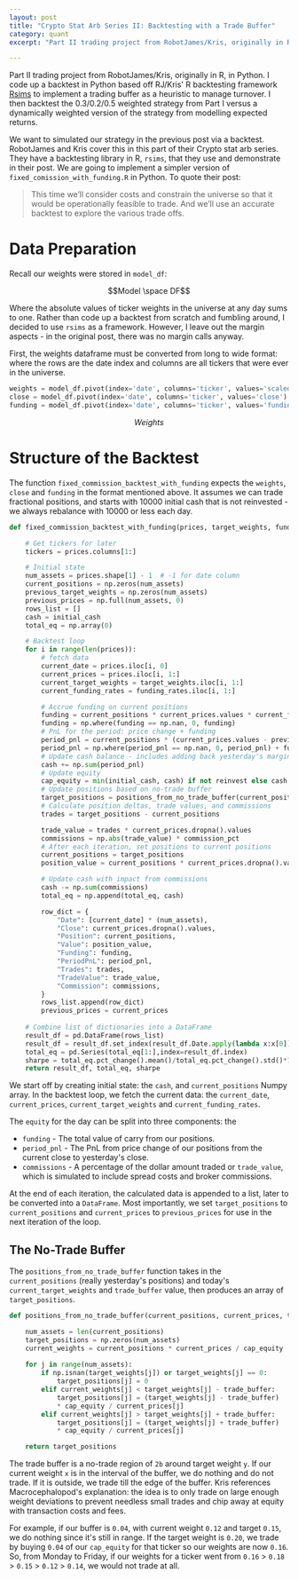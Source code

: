 ```yaml
---
layout: post
title: "Crypto Stat Arb Series II: Backtesting with a Trade Buffer"
category: quant
excerpt: "Part II trading project from RobotJames/Kris, originally in R, in Python. I code up a backtest in Python based off RJ/Kris' R backtesting framework Rsims to implement a trading buffer as a heuristic to manage turnover. I then backtest the 0.3/0.2/0.5 carry/momentum/breakout weighted strategy from Part I versus a dynamically weighted version modelling expected returns, finding the trade buffer value for optimal Sharpe."

---
```


Part II trading project from RobotJames/Kris, originally in R, in Python. I code up a backtest in Python based off RJ/Kris' R backtesting framework [Rsims](https://github.com/Robot-Wealth/rsims) to implement a trading buffer as a heuristic to manage turnover. I then backtest the 0.3/0.2/0.5 weighted strategy from Part I versus a dynamically weighted version of the strategy from modelling expected returns.

We want to simulated our strategy in the previous post via a backtest. RobotJames and Kris cover this in this part of their Crypto stat arb series. They have a backtesting library in R, `rsims`, that they use and demonstrate in their post. We are going to implement a simpler version of `fixed_comission_with_funding.R` in Python. To quote their post:

>This time we’ll consider costs and constrain the universe so that it would be operationally feasible to trade. And we’ll use an accurate backtest to explore the various trade offs.

# Data Preparation

Recall our weights were stored in `model_df`:

$$Model \space DF$$

Where the absolute values of ticker weights in the universe at any day sums to one. Rather than code up a backtest from scratch and fumbling around, I decided to use `rsims` as a framework. However, I leave out the margin aspects - in the original post, there was no margin calls anyway.

First, the weights dataframe must be converted from long to wide format: where the rows are the date index and columns are all tickers that were ever in the universe.

```python
weights = model_df.pivot(index='date', columns='ticker', values='scaled_weight').fillna(0).reset_index()
close = model_df.pivot(index='date', columns='ticker', values='close').fillna(0).reset_index()
funding = model_df.pivot(index='date', columns='ticker', values='funding_rate').fillna(0).reset_index()
```

$$Weights$$

# Structure of the Backtest

The function `fixed_commission_backtest_with_funding` expects the `weights`, `close` and `funding` in the format mentioned above. It assumes we can trade fractional positions, and starts with 10000 initial cash that is not reinvested - we always rebalance with 10000 or less each day.

```python
def fixed_commission_backtest_with_funding(prices, target_weights, funding_rates, trade_buffer=0.0, initial_cash=10000, commission_pct=0, reinvest=True):

    # Get tickers for later
    tickers = prices.columns[1:]

    # Initial state
    num_assets = prices.shape[1] - 1  # -1 for date column
    current_positions = np.zeros(num_assets)
    previous_target_weights = np.zeros(num_assets)
    previous_prices = np.full(num_assets, 0)
    rows_list = []
    cash = initial_cash
    total_eq = np.array(0)

    # Backtest loop
    for i in range(len(prices)):
        # fetch data
        current_date = prices.iloc[i, 0]
        current_prices = prices.iloc[i, 1:]
        current_target_weights = target_weights.iloc[i, 1:]
        current_funding_rates = funding_rates.iloc[i, 1:]

        # Accrue funding on current positions
        funding = current_positions * current_prices.values * current_funding_rates.values
        funding = np.where(funding == np.nan, 0, funding)
        # PnL for the period: price change + funding
        period_pnl = current_positions * (current_prices.values - previous_prices)
        period_pnl = np.where(period_pnl == np.nan, 0, period_pnl) + funding
        # Update cash balance - includes adding back yesterday's margin and deducting today's margin
        cash += np.sum(period_pnl)
        # Update equity
        cap_equity = min(initial_cash, cash) if not reinvest else cash
        # Update positions based on no-trade buffer
        target_positions = positions_from_no_trade_buffer(current_positions, current_prices, current_target_weights, cap_equity, trade_buffer)
        # Calculate position deltas, trade values, and commissions
        trades = target_positions - current_positions

        trade_value = trades * current_prices.dropna().values
        commissions = np.abs(trade_value) * commission_pct
        # After each iteration, set positions to current positions
        current_positions = target_positions
        position_value = current_positions * current_prices.dropna().values

        # Update cash with impact from commissions
        cash -= np.sum(commissions)
        total_eq = np.append(total_eq, cash)

        row_dict = {
            "Date": [current_date] * (num_assets),
            "Close": current_prices.dropna().values,
            "Position": current_positions,
            "Value": position_value,
            "Funding": funding,
            "PeriodPnL": period_pnl,
            "Trades": trades,  
            "TradeValue": trade_value,
            "Commission": commissions,
        }
        rows_list.append(row_dict)
        previous_prices = current_prices
    
    # Combine list of dictionaries into a DataFrame
    result_df = pd.DataFrame(rows_list)
    result_df = result_df.set_index(result_df.Date.apply(lambda x:x[0])).drop(['Date'],axis=1)
    total_eq = pd.Series(total_eq[1:],index=result_df.index)
    sharpe = total_eq.pct_change().mean()/total_eq.pct_change().std()*16
    return result_df, total_eq, sharpe
```

We start off by creating initial state: the `cash`, and `current_positions` Numpy array. In the backtest loop, we fetch the current data: the `current_date`, `current_prices`, `current_target_weights` and `current_funding_rates`. 

The `equity` for the day can be split into three components: the

* `funding` - The total value of carry from our positions. 
* `period_pnl` - The PnL from price change of our positions from the current close to yesterday's close. 
* `commissions` - A percentage of the dollar amount traded or `trade_value`, which is simulated to include spread costs and broker commissions.

At the end of each iteration, the calculated data is appended to a list, later to be converted into a `DataFrame`. Most importantly, we set `target_positions` to `current_positions` and `current_prices` to `previous_prices` for use in the next iteration of the loop.

## The No-Trade Buffer

The `positions_from_no_trade_buffer` function takes in the `current_positions` (really yesterday's positions) and today's `current_target_weights` and `trade_buffer` value, then produces an array of `target_positions`.

```python
def positions_from_no_trade_buffer(current_positions, current_prices, target_weights, cap_equity, trade_buffer):

    num_assets = len(current_positions)
    target_positions = np.zeros(num_assets)
    current_weights = current_positions * current_prices / cap_equity
    
    for j in range(num_assets):
        if np.isnan(target_weights[j]) or target_weights[j] == 0:
            target_positions[j] = 0
        elif current_weights[j] < target_weights[j] - trade_buffer:
            target_positions[j] = (target_weights[j] - trade_buffer) 
            * cap_equity / current_prices[j]
        elif current_weights[j] > target_weights[j] + trade_buffer:
            target_positions[j] = (target_weights[j] + trade_buffer) 
            * cap_equity / current_prices[j]

    return target_positions

```

The trade buffer is a no-trade region of `2b` around target weight `y`. If our current weight `x` is in the interval of the buffer, we do nothing and do not trade. If it is outside, we trade till the edge of the buffer. Kris references Macrocephalopod's explanation: the idea is to only trade on large enough weight deviations to prevent needless small trades and chip away at equity with transaction costs and fees. 

For example, if our buffer is `0.04`, with current weight `0.12` and target `0.15`, we do nothing since it's still in range. If the target weight is `0.20`, we trade by buying `0.04` of our `cap_equity` for that ticker so our weights are now `0.16`. So, from Monday to Friday, if our weights for a ticker went from `0.16` > `0.18` > `0.15` > `0.12` > `0.14`, we would not trade at all. 